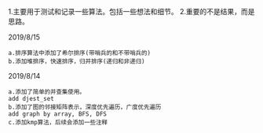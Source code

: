 1.主要用于测试和记录一些算法。包括一些想法和细节。
2.重要的不是结果，而是思路。

2019/8/15
    
    a.排序算法中添加了希尔排序(带哨兵的和不带哨兵的)
    b.添加堆排序，快速排序，归并排序(递归和非递归)
    

2019/8/14
    
    a.添加了简单的并查集使用。
    add djest_set
    b.添加了图的邻接矩阵表示，深度优先遍历，广度优先遍历
    add graph by array, BFS, DFS
    c.添加kmp算法，后续会添加一些注释



